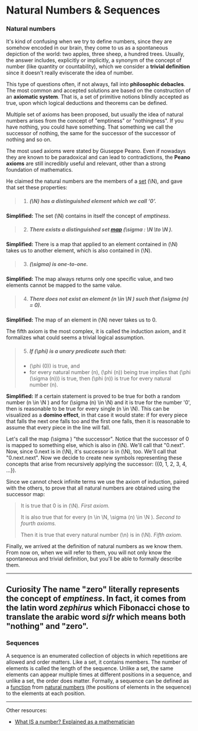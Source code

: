 # Natural Numbers & Sequences

### Natural numbers

It's kind of confusing when we try to define numbers, since they are somehow encoded in our brain, they come to us as a spontaneous depiction of the world: two apples, three sheep, a hundred trees. Usually, the answer includes, explicitly or implicitly, a synonym of the concept of number (like quantity or countability), which we consider a **trivial definition** since it doesn't really eviscerate the idea of number.

This type of questions often, if not always, fall into **philosophic debacles**. The most common and accepted solutions are based on the construction of an **axiomatic system**. That is, a set of primitive notions blindly accepted as true, upon which logical deductions and theorems can be defined.

Multiple set of axioms has been proposed, but usually the idea of natural numbers arises from the concept of "emptiness" or "nothingness". If you have nothing, you could have something. That something we call the successor of nothing, the same for the successor of the successor of nothing and so on.

The most used axioms were stated by Giuseppe Peano. Even if nowadays they are known to be paradoxical and can lead to contradictions, the **Peano axioms** are still incredibly useful and relevant, other than a strong foundation of mathematics.

He claimed the natural numbers are the members of a [set](sets_maps.html) \(\N\), and gave that set these properties:
>1. ##### \(\N\) has a distinguished element which we call ‘0’.

**Simplified:** The set \(\N\) contains in itself the concept of *emptiness*.

> 2. ##### There exists a distinguished set [map](sets_maps.html) \(\sigma : \N \to \N \).

**Simplified:** There is a map that applied to an element contained in \(\N\) takes us to another element, which is also contained in \(\N\).

> 3. ##### \(\sigma\) is one-to-one.

**Simplified:** The map always returns only one specific value, and two elements cannot be mapped to the same value.

> 4. ##### There does not exist an element \(n \in \N \) such that \(\sigma (n) = 0\).

**Simplified:** The map of an element in \(\N\) never takes us to 0.

The fifth axiom is the most complex, it is called the induction axiom, and it formalizes what could seems a trivial logical assumption.

> 5. ##### If \(\phi\) is a unary predicate such that:
 > - \(\phi (0)\) is true, and
 > - for every natural number \(n\), \(\phi (n)\) being true implies that \(\phi (\sigma (n))\) is true,
 >then \(\phi (n)\) is true for every natural number \(n\).

**Simplified:** If a certain statement is proved to be true for both a random number \(n \in \N \) and for \(\sigma (n) \in \N\) and it is true for the number '0', then is reasonable to be true for every single \(n \in \N\). This can be visualized as a **domino effect**, in that case it would state: if for every piece that falls the next one falls too and the first one falls, then it is reasonable to assume that every piece in the line will fall.

Let's call the map \(\sigma \) "the successor". Notice that the successor of 0 is mapped to something else, which is also in \(\N\). We'll call that "0.next". Now, since 0.next is in \(\N\), it's successor is in \(\N\), too. We'll call that "0.next.next". Now we decide to create new symbols representing these concepts that arise from recursively applying the successor: \(\{0, 1, 2, 3, 4, ...\}\).

Since we cannot check infinite terms we use the axiom of induction, paired with the others, to prove that all natural numbers are obtained using the successor map:

> It is true that 0 is in \(\N\). _First axiom._
>
> It is also true that for every \(n \in \N, \sigma (n) \in \N \). _Second to fourth axioms._
>
> Then it is true that every natural number \(\n\) is in \(\N\). _Fifth axiom._

Finally, we arrived at the definition of natural numbers as we know them. From now on, when we will refer to them, you will not only know the spontaneous and trivial definition, but you'll be able to formally describe them.

---
**Curiosity**
The name "zero" literally represents the concept of *emptiness*. In fact, it comes from the latin word *zephirus* which Fibonacci chose to translate the arabic word *sifr* which means both "nothing" and "zero".
---
### Sequences

A sequence is an enumerated collection of objects in which repetitions are allowed and order matters. Like a set, it contains members. The number of elements is called the length of the sequence. Unlike a set, the same elements can appear multiple times at different positions in a sequence, and unlike a set, the order does matter. Formally, a sequence can be defined as a [function](sets_maps.html) from [natural numbers](natural_numbers_sequences.html) (the positions of elements in the sequence) to the elements at each position.

------
Other resources:
- [What IS a number? Explained as a mathematician](https://youtu.be/dKtsjQtigag)
